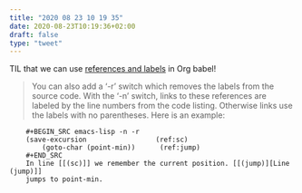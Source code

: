 ```yaml
---
title: "2020 08 23 10 19 35"
date: 2020-08-23T10:19:36+02:00
draft: false
type: "tweet"
---
```

TIL that we can use [references and labels](https://orgmode.org/manual/Literal-Examples.html) in Org babel!

> You can also add a ‘-r’ switch which removes the labels from the source code. With the ‘-n’ switch, links to these references are labeled by the line numbers from the code listing. Otherwise links use the labels with no parentheses. Here is an example:

        #+BEGIN_SRC emacs-lisp -n -r
        (save-excursion                 (ref:sc)
            (goto-char (point-min))      (ref:jump)
        #+END_SRC
        In line [[(sc)]] we remember the current position. [[(jump)][Line (jump)]]
        jumps to point-min.

